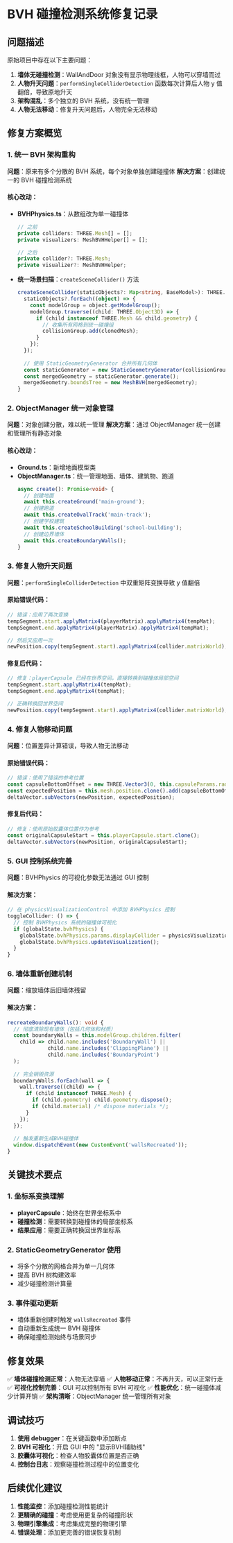 # BVH 碰撞检测系统修复记录

## 问题描述

原始项目中存在以下主要问题：
1. **墙体无碰撞检测**：WallAndDoor 对象没有显示物理线框，人物可以穿墙而过
2. **人物升天问题**：`performSingleColliderDetection` 函数每次计算后人物 y 值翻倍，导致原地升天
3. **架构混乱**：多个独立的 BVH 系统，没有统一管理
4. **人物无法移动**：修复升天问题后，人物完全无法移动

## 修复方案概览

### 1. 统一 BVH 架构重构

**问题**：原来有多个分散的 BVH 系统，每个对象单独创建碰撞体
**解决方案**：创建统一的 BVH 碰撞检测系统

#### 核心改动：
- **BVHPhysics.ts**：从数组改为单一碰撞体
  ```typescript
  // 之前
  private colliders: THREE.Mesh[] = [];
  private visualizers: MeshBVHHelper[] = [];
  
  // 之后  
  private collider?: THREE.Mesh;
  private visualizer?: MeshBVHHelper;
  ```

- **统一场景扫描**：`createSceneCollider()` 方法
  ```typescript
  createSceneCollider(staticObjects?: Map<string, BaseModel>): THREE.Mesh | null {
    staticObjects?.forEach((object) => {
      const modelGroup = object.getModelGroup();
      modelGroup.traverse((child: THREE.Object3D) => {
        if (child instanceof THREE.Mesh && child.geometry) {
          // 收集所有网格到统一碰撞组
          collisionGroup.add(clonedMesh);
        }
      });
    });
    
    // 使用 StaticGeometryGenerator 合并所有几何体
    const staticGenerator = new StaticGeometryGenerator(collisionGroup);
    const mergedGeometry = staticGenerator.generate();
    mergedGeometry.boundsTree = new MeshBVH(mergedGeometry);
  }
  ```

### 2. ObjectManager 统一对象管理

**问题**：对象创建分散，难以统一管理
**解决方案**：通过 ObjectManager 统一创建和管理所有静态对象

#### 核心改动：
- **Ground.ts**：新增地面模型类
- **ObjectManager.ts**：统一管理地面、墙体、建筑物、跑道
  ```typescript
  async create(): Promise<void> {
    // 创建地面
    await this.createGround('main-ground');
    // 创建跑道  
    await this.createOvalTrack('main-track');
    // 创建学校建筑
    await this.createSchoolBuilding('school-building');
    // 创建边界墙体
    await this.createBoundaryWalls();
  }
  ```

### 3. 修复人物升天问题

**问题**：`performSingleColliderDetection` 中双重矩阵变换导致 y 值翻倍

#### 原始错误代码：
```typescript
// 错误：应用了两次变换
tempSegment.start.applyMatrix4(playerMatrix).applyMatrix4(tempMat);
tempSegment.end.applyMatrix4(playerMatrix).applyMatrix4(tempMat);

// 然后又应用一次
newPosition.copy(tempSegment.start).applyMatrix4(collider.matrixWorld);
```

#### 修复后代码：
```typescript
// 修复：playerCapsule 已经在世界空间，直接转换到碰撞体局部空间
tempSegment.start.applyMatrix4(tempMat);
tempSegment.end.applyMatrix4(tempMat);

// 正确转换回世界空间
newPosition.copy(tempSegment.start).applyMatrix4(collider.matrixWorld);
```

### 4. 修复人物移动问题

**问题**：位置差异计算错误，导致人物无法移动

#### 原始错误代码：
```typescript
// 错误：使用了错误的参考位置
const capsuleBottomOffset = new THREE.Vector3(0, this.capsuleParams.radius, 0);
const expectedPosition = this.mesh.position.clone().add(capsuleBottomOffset);
deltaVector.subVectors(newPosition, expectedPosition);
```

#### 修复后代码：
```typescript
// 修复：使用原始胶囊体位置作为参考
const originalCapsuleStart = this.playerCapsule.start.clone();
deltaVector.subVectors(newPosition, originalCapsuleStart);
```

### 5. GUI 控制系统完善

**问题**：BVHPhysics 的可视化参数无法通过 GUI 控制

#### 解决方案：
```typescript
// 在 physicsVisualizationControl 中添加 BVHPhysics 控制
toggleCollider: () => {
  // 控制 BVHPhysics 系统的碰撞体可视化
  if (globalState.bvhPhysics) {
    globalState.bvhPhysics.params.displayCollider = physicsVisualizationControl.displayCollider;
    globalState.bvhPhysics.updateVisualization();
  }
}
```

### 6. 墙体重新创建机制

**问题**：缩放墙体后旧墙体残留

#### 解决方案：
```typescript
recreateBoundaryWalls(): void {
  // 彻底清除现有墙体（包括几何体和材质）
  const boundaryWalls = this.modelGroup.children.filter(
    child => child.name.includes('BoundaryWall') ||
             child.name.includes('ClippingPlane') ||
             child.name.includes('BoundaryPoint')
  );
  
  // 完全销毁资源
  boundaryWalls.forEach(wall => {
    wall.traverse((child) => {
      if (child instanceof THREE.Mesh) {
        if (child.geometry) child.geometry.dispose();
        if (child.material) /* dispose materials */;
      }
    });
  });
  
  // 触发重新生成BVH碰撞体
  window.dispatchEvent(new CustomEvent('wallsRecreated'));
}
```

## 关键技术要点

### 1. 坐标系变换理解
- **playerCapsule**：始终在世界坐标系中
- **碰撞检测**：需要转换到碰撞体的局部坐标系
- **结果应用**：需要正确转换回世界坐标系

### 2. StaticGeometryGenerator 使用
- 将多个分散的网格合并为单一几何体
- 提高 BVH 树构建效率
- 减少碰撞检测计算量

### 3. 事件驱动更新
- 墙体重新创建时触发 `wallsRecreated` 事件
- 自动重新生成统一 BVH 碰撞体
- 确保碰撞检测始终与场景同步

## 修复效果

✅ **墙体碰撞检测正常**：人物无法穿墙
✅ **人物移动正常**：不再升天，可以正常行走
✅ **可视化控制完善**：GUI 可以控制所有 BVH 可视化
✅ **性能优化**：统一碰撞体减少计算开销
✅ **架构清晰**：ObjectManager 统一管理所有对象

## 调试技巧

1. **使用 debugger**：在关键函数中添加断点
2. **BVH 可视化**：开启 GUI 中的 "显示BVH辅助线"
3. **胶囊体可视化**：检查人物胶囊体位置是否正确
4. **控制台日志**：观察碰撞检测过程中的位置变化

## 后续优化建议

1. **性能监控**：添加碰撞检测性能统计
2. **更精确的碰撞**：考虑使用更复杂的碰撞形状
3. **物理引擎集成**：考虑集成完整的物理引擎
4. **错误处理**：添加更完善的错误恢复机制
